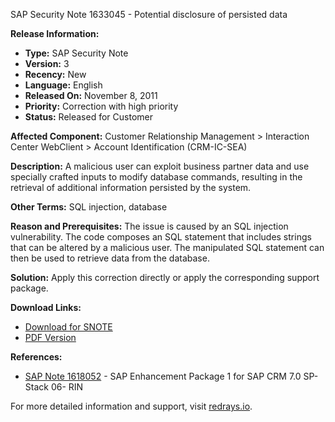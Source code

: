 SAP Security Note 1633045 - Potential disclosure of persisted data

**Release Information:**
- **Type:** SAP Security Note
- **Version:** 3
- **Recency:** New
- **Language:** English
- **Released On:** November 8, 2011
- **Priority:** Correction with high priority
- **Status:** Released for Customer

**Affected Component:**
Customer Relationship Management > Interaction Center WebClient > Account Identification (CRM-IC-SEA)

**Description:**
A malicious user can exploit business partner data and use specially crafted inputs to modify database commands, resulting in the retrieval of additional information persisted by the system.

**Other Terms:**
SQL injection, database

**Reason and Prerequisites:**
The issue is caused by an SQL injection vulnerability. The code composes an SQL statement that includes strings that can be altered by a malicious user. The manipulated SQL statement can then be used to retrieve data from the database.

**Solution:**
Apply this correction directly or apply the corresponding support package.

**Download Links:**
- [Download for SNOTE](https://notesdownloads.sap.com/note/0040000009695912017)
- [PDF Version](https://userapps.support.sap.com/sap/support/sfm/notes/print/0001633045?language=en-US&token=3560A4F7488B4C8D5ED5742148D96AE0)

**References:**
- [SAP Note 1618052](https://me.sap.com/notes/1618052) - SAP Enhancement Package 1 for SAP CRM 7.0 SP-Stack 06- RIN

For more detailed information and support, visit [redrays.io](https://redrays.io).